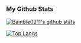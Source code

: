 ### My Github Stats
[![Bainble0211's github stats](https://github-readme-stats.vercel.app/api?username=bainble0211&show_icons=true&theme=radical)](https://github.com/Bainble0211)

[![Top Langs](https://github-readme-stats.vercel.app/api/top-langs/?username=bainble0211&show_icons=true&theme=radical)](https://github.com/Bainble0211)
